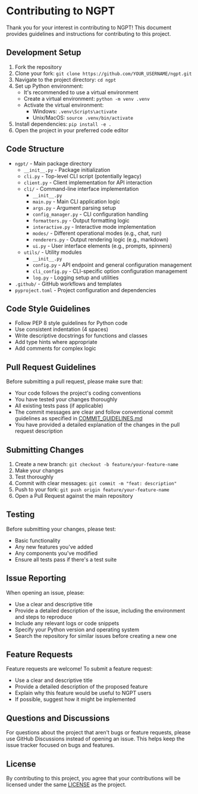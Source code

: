# Contributing to NGPT

Thank you for your interest in contributing to NGPT! This document provides guidelines and instructions for contributing to this project.

## Development Setup

1. Fork the repository
2. Clone your fork: `git clone https://github.com/YOUR_USERNAME/ngpt.git`
3. Navigate to the project directory: `cd ngpt`
4. Set up Python environment:
   - It's recommended to use a virtual environment
   - Create a virtual environment: `python -m venv .venv`
   - Activate the virtual environment:
     - Windows: `.venv\Scripts\activate`
     - Unix/MacOS: `source .venv/bin/activate`
5. Install dependencies: `pip install -e .` 
6. Open the project in your preferred code editor

## Code Structure

- `ngpt/` - Main package directory
  - `__init__.py` - Package initialization
  - `cli.py` - Top-level CLI script (potentially legacy)
  - `client.py` - Client implementation for API interaction
  - `cli/` - Command-line interface implementation
    - `__init__.py`
    - `main.py` - Main CLI application logic
    - `args.py` - Argument parsing setup
    - `config_manager.py` - CLI configuration handling
    - `formatters.py` - Output formatting logic
    - `interactive.py` - Interactive mode implementation
    - `modes/` - Different operational modes (e.g., chat, run)
    - `renderers.py` - Output rendering logic (e.g., markdown)
    - `ui.py` - User interface elements (e.g., prompts, spinners)
  - `utils/` - Utility modules
    - `__init__.py`
    - `config.py` - API endpoint and general configuration management
    - `cli_config.py` - CLI-specific option configuration management
    - `log.py` - Logging setup and utilities
- `.github/` - GitHub workflows and templates
- `pyproject.toml` - Project configuration and dependencies

## Code Style Guidelines

- Follow PEP 8 style guidelines for Python code
- Use consistent indentation (4 spaces)
- Write descriptive docstrings for functions and classes
- Add type hints where appropriate
- Add comments for complex logic

## Pull Request Guidelines

Before submitting a pull request, please make sure that:
  
- Your code follows the project's coding conventions
- You have tested your changes thoroughly
- All existing tests pass (if applicable)
- The commit messages are clear and follow conventional commit guidelines as specified in [COMMIT_GUIDELINES.md](COMMIT_GUIDELINES.md)
- You have provided a detailed explanation of the changes in the pull request description

## Submitting Changes

1. Create a new branch: `git checkout -b feature/your-feature-name`
2. Make your changes
3. Test thoroughly
4. Commit with clear messages: `git commit -m "feat: description"`
5. Push to your fork: `git push origin feature/your-feature-name`
6. Open a Pull Request against the main repository

## Testing

Before submitting your changes, please test:

- Basic functionality
- Any new features you've added
- Any components you've modified
- Ensure all tests pass if there's a test suite

## Issue Reporting

When opening an issue, please:

- Use a clear and descriptive title
- Provide a detailed description of the issue, including the environment and steps to reproduce
- Include any relevant logs or code snippets
- Specify your Python version and operating system
- Search the repository for similar issues before creating a new one

## Feature Requests

Feature requests are welcome! To submit a feature request:

- Use a clear and descriptive title
- Provide a detailed description of the proposed feature
- Explain why this feature would be useful to NGPT users
- If possible, suggest how it might be implemented

## Questions and Discussions

For questions about the project that aren't bugs or feature requests, please use GitHub Discussions instead of opening an issue. This helps keep the issue tracker focused on bugs and features.

## License

By contributing to this project, you agree that your contributions will be licensed under the same [LICENSE](LICENSE) as the project.